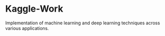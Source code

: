 # Kaggle-Work
Implementation of machine learning and deep learning techniques across various applications.
